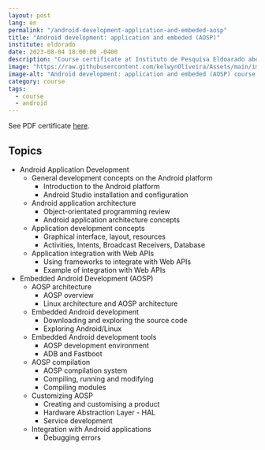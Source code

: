 ```yaml
---
layout: post
lang: en
permalink: "/android-development-application-and-embeded-aosp"
title: "Android development: application and embeded (AOSP)"
institute: eldorado
date: 2023-08-04 18:00:00 -0400
description: "Course certificate at Instituto de Pesquisa Eldoarado about Android Open Source Project."
image: "https://raw.githubusercontent.com/kelwynOliveira/Assets/main/img/certificates/intensive-courses/eldorado/android-development-application-and-embeded-aosp/front-pt.jpg"
image-alt: "Android development: application and embeded (AOSP) course certificate"
category: course
tags:
  - course
  - android
---
```


See PDF certificate <a href="https://docs.google.com/viewer?url=https://raw.githubusercontent.com/kelwynOliveira/Assets/main/PDF/certificates/intensive-courses/{{page.institute}}{{page.permalink}}.pdf" target="_blank">here</a>.

## Topics

- Android Application Development
  - General development concepts on the Android platform
    - Introduction to the Android platform
    - Android Studio installation and configuration
  - Android application architecture
    - Object-orientated programming review
    - Android application architecture concepts
  - Application development concepts
    - Graphical interface, layout, resources
    - Activities, Intents, Broadcast Receivers, Database
  - Application integration with Web APIs
    - Using frameworks to integrate with Web APIs
    - Example of integration with Web APIs
- Embedded Android Development (AOSP)
  - AOSP architecture
    - AOSP overview
    - Linux architecture and AOSP architecture
  - Embedded Android development
    - Downloading and exploring the source code
    - Exploring Android/Linux
  - Embedded Android development tools
    - AOSP development environment
    - ADB and Fastboot
  - AOSP compilation
    - AOSP compilation system
    - Compiling, running and modifying
    - Compiling modules
  - Customizing AOSP
    - Creating and customising a product
    - Hardware Abstraction Layer - HAL
    - Service development
  - Integration with Android applications
    - Debugging errors
